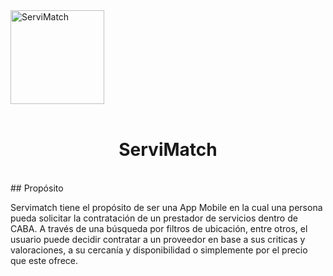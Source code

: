 <div align="left">
    <a>
        <img width="150" src="https://www.frba.utn.edu.ar/wp-content/uploads/2016/08/logo-utn.ba-horizontal-e1471367724904.jpg" alt="ServiMatch"/>
    </a>
</div>
<br/>

<div align="center">
    <h1>ServiMatch</h1>
</div>
<br/>
## Propósito

Servimatch tiene el propósito de ser una App Mobile en la cual una persona pueda solicitar la contratación de un prestador de servicios dentro de CABA.
A través de una búsqueda por filtros de ubicación, entre otros, el usuario puede decidir contratar a un proveedor en base a sus criticas y valoraciones, a su cercanía y disponibilidad o simplemente por el precio que este ofrece.

